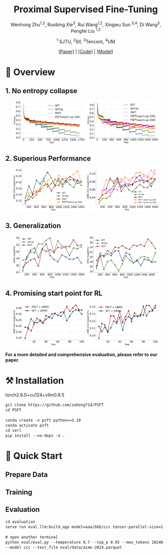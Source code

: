 <div align="center">
<h1>Proximal Supervised Fine-Tuning
</h1>
Wenhong Zhu<sup>1,2</sup>, Ruobing Xie<sup>3</sup>, Rui Wang<sup>1,2</sup>, Xingwu Sun <sup>3,4</sup>, Di Wang<sup>3</sup>,  Pengfei Liu <sup>1,2</sup>

<sup>1</sup> SJTU,   <sup>2</sup>SII, <sup>3</sup>Tencent, <sup>4</sup>UM

[<a href="https://github.com/zwhong714/PSFT">Paper</a>] | [<a href="https://github.com/zwhong714/PSFT">Code</a>] | [<a href="https://huggingface.co/wh-zhu">Model</a>]
</div>

# 📖 Overview


## 1. No entropy collapse
<p align="center">
  <img src="./img/qwen_entropy.png" alt="图1" width="45%"/>
  <img src="./img/llama-entropy.png" alt="图2" width="45%"/>
</p>

## 2. Superious Performance

<p align="center">
  <img src="./img/qwen-acc.png" alt="图1" width="45%"/>
  <img src="./img/llama-acc.png" alt="图2" width="45%"/>
</p>


## 3. Generalization

<p align="center">
  <img src="./img/qwen_gpqa.png" alt="图1" width="45%"/>
  <img src="./img/llama-gpqa.png" alt="图2" width="45%"/>
</p>

## 4. Promising start point for RL 

<p align="center">
  <img src="./img/qwen_rl_acc.png" alt="图1" width="45%"/>
  <img src="./img/llama-rl-acc.png" alt="图2" width="45%"/>
</p>


**For a more detailed and comprehensive evaluation, please refer to our paper.**


# ⚒️ Installation

torch2.6.0+cu124+vllm0.8.5

```
git clone https://github.com/zwhong714/PSFT
cd PSFT

conda create -n psft python==3.10
conda activate psft
cd verl
pip install --no-deps -e .
```

# 🚀 Quick Start

## Prepare Data


## Training

## Evaluation

```
cd evaluation
serve run eval.llm:build_app model=aaa/bbb/ccc tensor-parallel-size=1

# open another terminal
python eval/eval.py --temperature 0.7 --top_p 0.95 --max_tokens 10240 --model ccc --test_file eval/data/aime-2024.parquet
```
